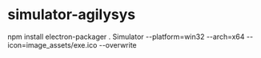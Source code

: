 # simulator-agilysys
npm install
electron-packager . Simulator --platform=win32 --arch=x64 --icon=image_assets/exe.ico --overwrite
